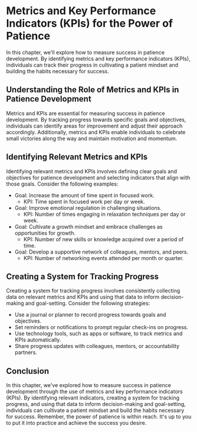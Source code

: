 # Metrics and Key Performance Indicators (KPIs) for the Power of Patience

In this chapter, we'll explore how to measure success in patience development. By identifying metrics and key performance indicators (KPIs), individuals can track their progress in cultivating a patient mindset and building the habits necessary for success.

Understanding the Role of Metrics and KPIs in Patience Development
------------------------------------------------------------------

Metrics and KPIs are essential for measuring success in patience development. By tracking progress towards specific goals and objectives, individuals can identify areas for improvement and adjust their approach accordingly. Additionally, metrics and KPIs enable individuals to celebrate small victories along the way and maintain motivation and momentum.

Identifying Relevant Metrics and KPIs
-------------------------------------

Identifying relevant metrics and KPIs involves defining clear goals and objectives for patience development and selecting indicators that align with those goals. Consider the following examples:

* Goal: Increase the amount of time spent in focused work.
  * KPI: Time spent in focused work per day or week.
* Goal: Improve emotional regulation in challenging situations.
  * KPI: Number of times engaging in relaxation techniques per day or week.
* Goal: Cultivate a growth mindset and embrace challenges as opportunities for growth.
  * KPI: Number of new skills or knowledge acquired over a period of time.
* Goal: Develop a supportive network of colleagues, mentors, and peers.
  * KPI: Number of networking events attended per month or quarter.

Creating a System for Tracking Progress
---------------------------------------

Creating a system for tracking progress involves consistently collecting data on relevant metrics and KPIs and using that data to inform decision-making and goal-setting. Consider the following strategies:

* Use a journal or planner to record progress towards goals and objectives.
* Set reminders or notifications to prompt regular check-ins on progress.
* Use technology tools, such as apps or software, to track metrics and KPIs automatically.
* Share progress updates with colleagues, mentors, or accountability partners.

Conclusion
----------

In this chapter, we've explored how to measure success in patience development through the use of metrics and key performance indicators (KPIs). By identifying relevant indicators, creating a system for tracking progress, and using that data to inform decision-making and goal-setting, individuals can cultivate a patient mindset and build the habits necessary for success. Remember, the power of patience is within reach. It's up to you to put it into practice and achieve the success you desire.
